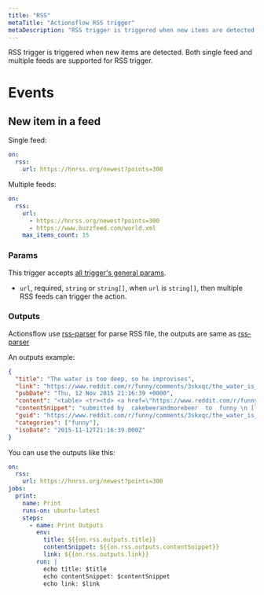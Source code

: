 ```yaml
---
title: "RSS"
metaTitle: "Actionsflow RSS trigger"
metaDescription: "RSS trigger is triggered when new items are detected. This trigger supports one or multiple RSS sources"
---
```


RSS trigger is triggered when new items are detected. Both single feed and multiple feeds are supported for RSS trigger.

# Events

## New item in a feed

Single feed:

```yaml
on:
  rss:
    url: https://hnrss.org/newest?points=300
```

Multiple feeds:

```yaml
on:
  rss:
    url:
      - https://hnrss.org/newest?points=300
      - https://www.buzzfeed.com/world.xml
    max_items_count: 15
```

### Params

This trigger accepts [all trigger's general params](https://actionsflow.github.io/docs/triggers/#general-params-for-triggers).

- `url`, required, `string` or `string[]`, when `url` is `string[]`, then multiple RSS feeds can trigger the action.

### Outputs

Actionsflow use [rss-parser](https://github.com/rbren/rss-parser) for parse RSS file, the outputs are same as [rss-parser](https://github.com/rbren/rss-parser)

An outputs example:

```json
{
  "title": "The water is too deep, so he improvises",
  "link": "https://www.reddit.com/r/funny/comments/3skxqc/the_water_is_too_deep_so_he_improvises/",
  "pubDate": "Thu, 12 Nov 2015 21:16:39 +0000",
  "content": "<table> <tr><td> <a href=\"https://www.reddit.com/r/funny/comments/3skxqc/the_water_is_too_deep_so_he_improvises/\"><img src=\"https://b.thumbs.redditmedia.com/z4zzFBqZ54WT-rFfKXVor4EraZtJVw7AodDvOZ7kitQ.jpg\" alt=\"The water is too deep, so he improvises\" title=\"The water is too deep, so he improvises\" /></a> </td><td> submitted by <a href=\"https://www.reddit.com/user/cakebeerandmorebeer\"> cakebeerandmorebeer </a> to <a href=\"https://www.reddit.com/r/funny/\"> funny</a> <br/> <a href=\"http://i.imgur.com/U407R75.gifv\">[link]</a> <a href=\"https://www.reddit.com/r/funny/comments/3skxqc/the_water_is_too_deep_so_he_improvises/\">[275 comments]</a> </td></tr></table>",
  "contentSnippet": "submitted by  cakebeerandmorebeer  to  funny \n [link] [275 comments]",
  "guid": "https://www.reddit.com/r/funny/comments/3skxqc/the_water_is_too_deep_so_he_improvises/",
  "categories": ["funny"],
  "isoDate": "2015-11-12T21:16:39.000Z"
}
```

You can use the outputs like this:

```yaml
on:
  rss:
    url: https://hnrss.org/newest?points=300
jobs:
  print:
    name: Print
    runs-on: ubuntu-latest
    steps:
      - name: Print Outputs
        env:
          title: ${{on.rss.outputs.title}}
          contentSnippet: ${{on.rss.outputs.contentSnippet}}
          link: ${{on.rss.outputs.link}}
        run: |
          echo title: $title
          echo contentSnippet: $contentSnippet
          echo link: $link
```
